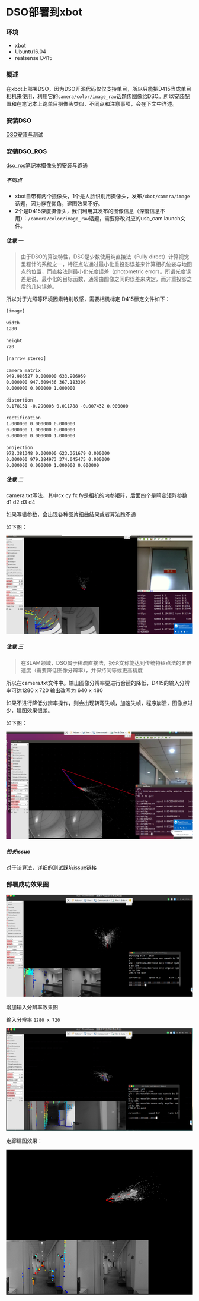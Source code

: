 # DSO部署到xbot

### 环境

- xbot
- Ubuntu16.04
- realsense D415

### 概述

在xbot上部署DSO，因为DSO开源代码仅仅支持单目，所以只能把D415当成单目相机来使用，利用它的`camera/color/image_raw`话题传图像给DSO。所以安装配置和在笔记本上跑单目摄像头类似，不同点和注意事项，会在下文中详述。

### 安装DSO

[DSO安装与测试](./DSO安装与测试文档.md)

### 安装DSO_ROS

[dso_ros笔记本摄像头的安装与跑通](./DSO_ROS笔记本摄像头的安装与跑通.md)

##### 不同点

- xbot自带有两个摄像头，1个是人脸识别用摄像头，发布`/xbot/camera/image`话题，因为存在仰角，建图效果不好。
- 2个是D415深度摄像头，我们利用其发布的图像信息（深度信息不用）：`/camera/color/image_raw`话题，需要修改对应的usb_cam launch文件。

##### 注意 一

>由于DSO的算法特性，DSO是少数使用纯直接法（Fully direct）计算视觉里程计的系统之一，特征点法通过最小化重投影误差来计算相机位姿与地图点的位置，而直接法则最小化光度误差（photometric error）。所谓光度误差是说，最小化的目标函数，通常由图像之间的误差来决定，而非重投影之后的几何误差。

所以对于光照等环境因素特别敏感，需要相机标定 D415标定文件如下：

```
[image]

width
1280

height
720

[narrow_stereo]

camera matrix
949.986527 0.000000 633.906959
0.000000 947.609436 367.183306
0.000000 0.000000 1.000000

distortion
0.178151 -0.290003 0.011788 -0.007432 0.000000

rectification
1.000000 0.000000 0.000000
0.000000 1.000000 0.000000
0.000000 0.000000 1.000000

projection
972.381348 0.000000 623.361679 0.000000
0.000000 979.284973 374.045475 0.000000
0.000000 0.000000 1.000000 0.000000
```

##### 注意 二

camera.txt写法，其中cx cy fx fy是相机的内参矩阵，后面四个是畸变矩阵参数 d1 d2 d3 d4 

如果写错参数，会出现各种图片扭曲结果或者算法跑不通

如下图：

![dso01](./image/dso_error01.png)



##### 注意 三

>在SLAM领域，DSO属于稀疏直接法，据论文称能达到传统特征点法的五倍速度（需要降低图像分辨率），并保持同等或更高精度

所以在camera.txt文件中。输出图像分辨率要进行合适的降低，D415的输入分辨率可达1280 x 720 输出改写为 640 x 480

如果不进行降低分辨率操作，则会出现转弯失帧，加速失帧，程序崩溃，图像点过少，建图效果很差。

如下图：

![dso02](./image/dso_error02.png)

##### 相关issue

对于该算法，详细的测试踩坑issue[链接](https://yt.droid.ac.cn/beijing/nagato-yuki/issues/76)

### 部署成功效果图


![dso03](./image/dso_run03.png)


增加输入分辨率效果图

输入分辨率 `1280 x 720`

![dso03](./image/dso_run02.png)

走廊建图效果：

![dso03](./image/dso_run04.png)

